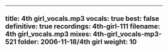 
---
title: 4th girl_vocals.mp3
vocals: true
best: false
definitive: true
recordings: 4th-girl-111
filename: 4th girl_vocals.mp3
mixes: 4th-girl_vocals-mp3-521
folder: 2006-11-18/4th girl
weight: 10
---
